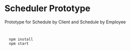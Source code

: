 # Scheduler Prototype  

Prototype for Schedule by Client and Schedule by Employee  
```


  npm install
  npm start


```
